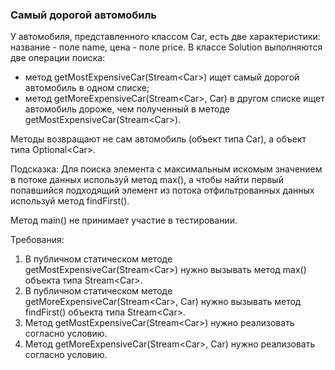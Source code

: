 
### Самый дорогой автомобиль

У автомобиля, представленного классом Car, есть две характеристики: название - поле name, цена - поле price.
В классе Solution выполняются две операции поиска:
- метод getMostExpensiveCar(Stream&lt;Car&gt;) ищет самый дорогой автомобиль в одном списке;
- метод getMoreExpensiveCar(Stream&lt;Car&gt;, Car) в другом списке ищет автомобиль дороже, чем полученный в методе
getMostExpensiveCar(Stream&lt;Car&gt;).

Методы возвращают не сам автомобиль (объект типа Car), а объект типа Optional&lt;Car&gt;.

Подсказка:
Для поиска элемента с максимальным искомым значением в потоке данных используй метод max(), а чтобы найти первый попавшийся подходящий элемент
из потока отфильтрованных данных используй метод findFirst().

Метод main() не принимает участие в тестировании.


Требования:
1.	В публичном статическом методе getMostExpensiveCar(Stream&lt;Car&gt;) нужно вызывать метод max() объекта типа Stream&lt;Car&gt;.
2.	В публичном статическом методе getMoreExpensiveCar(Stream&lt;Car&gt;, Car) нужно вызывать метод findFirst() объекта типа Stream&lt;Car&gt;.
3.	Метод getMostExpensiveCar(Stream&lt;Car&gt;) нужно реализовать согласно условию.
4.	Метод getMoreExpensiveCar(Stream&lt;Car&gt;, Car) нужно реализовать согласно условию.


